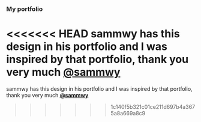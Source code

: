 ### My portfolio

<<<<<<< HEAD
sammwy has this design in his portfolio and I was inspired by that portfolio, thank you very much **[@sammwy](https://github.com/sammwyy)**
=======
sammwy has this design in his portfolio and I was inspired by that portfolio, thank you very much **[@sammwy](https://github.com/sammwyy)**
>>>>>>> 1c140f5b321c01ce211d697b4a3675a8a669a8c9
